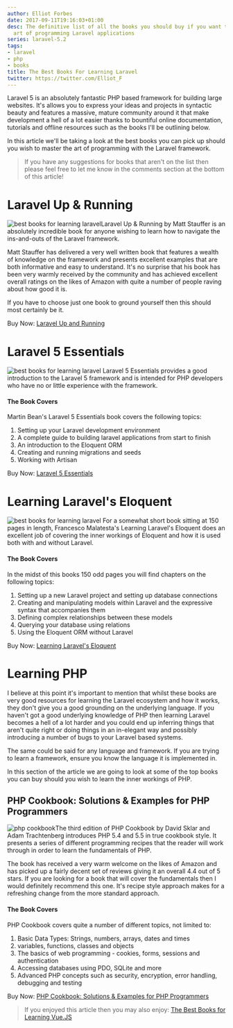 ```yaml
---
author: Elliot Forbes
date: 2017-09-11T19:16:03+01:00
desc: The definitive list of all the books you should buy if you want to master the
  art of programming Laravel applications
series: laravel-5.2
tags:
- laravel
- php
- books
title: The Best Books For Learning Laravel
twitter: https://twitter.com/Elliot_F
---
```


Laravel 5 is an absolutely fantastic PHP based framework for building large websites. It's allows you to express your ideas and projects in syntactic beauty and features a massive, mature community around it that make development a hell of a lot easier thanks to bountiful online documentation, tutorials and offline resources such as the books I'll be outlining below. 

In this article we'll be taking a look at the best books you can pick up should you wish to master the art of programming with the Laravel framework.

> If you have any suggestions for books that aren't on the list then please feel free to let me know in the comments section at the bottom of this article! 

# Laravel Up & Running

<p><img src="https://s3-eu-west-1.amazonaws.com/images.tutorialedge.net/books/laravel-up-and-running.jpg" alt="best books for learning laravel" class="book-img" />Laravel Up &amp; Running by Matt Stauffer is an absolutely incredible book for anyone wishing to learn how to navigate the ins-and-outs of the Laravel framework. </p>

Matt Stauffer has delivered a very well written book that features a wealth of knowledge on the framework and presents excellent examples that are both informative and easy to understand. It's no surprise that his book has been very warmly received by the community and has achieved excellent overall ratings on the likes of Amazon with quite a number of people raving about how good it is.

If you have to choose just one book to ground yourself then this should most certainly be it. 

<div class="amazon-link">Buy Now: <a href="http://amzn.to/2wV6Iin">Laravel Up and Running</a></div>

# Laravel 5 Essentials

<p><img src="https://s3-eu-west-1.amazonaws.com/images.tutorialedge.net/books/laravel-5-essentials.jpg" alt="best books for learning laravel" class="book-img" /> Laravel 5 Essentials provides a good introduction to the Laravel 5 framework and is intended for PHP developers who have no or little experience with the framework. </p>

<h4>The Book Covers</h4>

Martin Bean's Laravel 5 Essentials book covers the following topics:

1. Setting up your Laravel development environment 
1. A complete guide to building laravel applications from start to finish
1. An introduction to the Eloquent ORM
1. Creating and running migrations and seeds
1. Working with Artisan 

<div class="amazon-link">Buy Now: <a href="http://amzn.to/2gWRowq">Laravel 5 Essentials</a></div>

# Learning Laravel's Eloquent

<p><img src="https://s3-eu-west-1.amazonaws.com/images.tutorialedge.net/books/learning-laravels-eloquent.jpg" alt="best books for learning laravel" class="book-img" /> For a somewhat short book sitting at 150 pages in length, Francesco Malatesta's Learning Laravel's Eloquent does an excellent job of covering the inner workings of Eloquent and how it is used both with and without Laravel. </p>


<h4>The Book Covers</h4>

In the midst of this books 150 odd pages you will find chapters on the following topics:

1. Setting up a new Laravel project and setting up database connections
1. Creating and manipulating models within Laravel and the expressive syntax that accompanies them
1. Defining complex relationships between these models
1. Querying your database using relations
1. Using the Eloquent ORM without Laravel

<div class="amazon-link">Buy Now: <a href="http://amzn.to/2gYaQIU">Learning Laravel's Eloquent</a></div>

# Learning PHP

I believe at this point it's important to mention that whilst these books are very good resources for learning the Laravel ecosystem and how it works, they don't give you a good grounding on the underlying language. If you haven't got a good underlying knowledge of PHP then learning Laravel becomes a hell of a lot harder and you could end up inferring things that aren't quite right or doing things in an in-elegant way and possibly introducing a number of bugs to your Laravel based systems.

The same could be said for any language and framework. If you are trying to learn a framework, ensure you know the language it is implemented in. 

In this section of the article we are going to look at some of the top books you can buy should you wish to learn the inner workings of PHP.

## PHP Cookbook: Solutions & Examples for PHP Programmers

<p><img src="https://s3-eu-west-1.amazonaws.com/images.tutorialedge.net/books/php-cookbook.jpg" alt="php cookbook" class="book-img"/>The third edition of PHP Cookbook by David Sklar and Adam Trachtenberg introduces PHP 5.4 and 5.5 in true cookbook style. It presents a series of different programming recipes that the reader will work through in order to learn the fundamentals of PHP. </p>

The book has received a very warm welcome on the likes of Amazon and has picked up a fairly decent set of reviews giving it an overall 4.4 out of 5 stars. If you are looking for a book that will cover the fundamentals then I would definitely recommend this one. It's recipe style approach makes for a refreshing change from the more standard approach.

<h4>The Book Covers</h4>

PHP Cookbook covers quite a number of different topics, not limited to:

1. Basic Data Types: Strings, numbers, arrays, dates and times
1. variables, functions, classes and objects
1. The basics of web programming - cookies, forms, sessions and authentication
1. Accessing databases using PDO, SQLite and more
1. Advanced PHP concepts such as security, encryption, error handling, debugging and testing

<div class="amazon-link">Buy Now: <a href="http://amzn.to/2xGdOZ3">PHP Cookbook: Solutions &amp; Examples for PHP Programmers</a></div>

> If you enjoyed this article then you may also enjoy: [The Best Books for Learning Vue.JS](/javascript/best-books-learning-vuejs/)